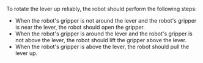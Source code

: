 To rotate the lever up reliably, the robot should perform the following steps:
- When the robot's gripper is not around the lever and the robot's gripper is near the lever, the robot should open the gripper.
- When the robot's gripper is around the lever and the robot's gripper is not above the lever, the robot should lift the gripper above the lever.
- When the robot's gripper is above the lever, the robot should pull the lever up.